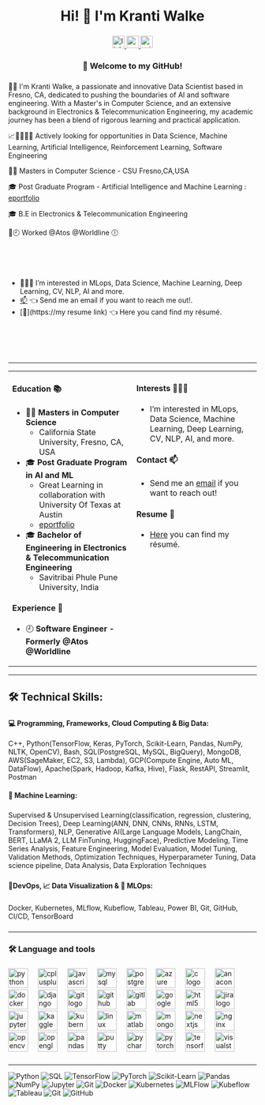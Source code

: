 <h1 align="center">Hi! 👋 I'm Kranti Walke</h1>

###

<div align="center">
  <a href="https://www.linkedin.com/in/krantiwalke/" target="_blank">
    <img src="https://img.shields.io/static/v1?message=LinkedIn&logo=linkedin&label=&color=0077B5&logoColor=white&labelColor=&style=for-the-badge" height="25" alt="linkedin logo"  />
  </a>
  <a href="walkekranti333@gmail.com" target="_blank">
    <img src="https://img.shields.io/static/v1?message=Gmail&logo=gmail&label=&color=D14836&logoColor=white&labelColor=&style=for-the-badge" height="25" alt="gmail logo"  />
  </a>
  <a href="kranti_walke@outlook.com" target="_blank">
    <img src="https://img.shields.io/static/v1?message=Outlook&logo=microsoft-outlook&label=&color=0078D4&logoColor=white&labelColor=&style=for-the-badge" height="25" alt="microsoft-outlook logo"  />
  </a>
</div>

###

<h3 align="center">🌟 Welcome to my GitHub!</h3>

###

<p align="left"> 👩‍🎓 I'm Kranti Walke, a passionate and innovative Data Scientist based in Fresno, CA, dedicated to pushing the boundaries of AI and software engineering. With a Master's in Computer Science, and an extensive background in Electronics & Telecommunication Engineering, my academic journey has been a blend of rigorous learning and practical application.

📈💼👩‍💼🤝 Actively looking for opportunities in Data Science, Machine Learning, Artificial Intelligence, Reinforcement Learning, Software Engineering

👩‍🎓 Masters in Computer Science - CSU Fresno,CA,USA

🎓 Post Graduate Program - Artificial Intelligence and Machine Learning : [eportfolio](https://eportfolio.greatlearning.in/kranti-sambhaji-walke)

🎓 B.E in Electronics & Telecommunication Engineering

💼🕘 Worked @Atos @Worldline 🕕


<br/>
<br/>
<br/>

- 👨🏽‍💻 I’m interested in MLops, Data Science, Machine Learning, Deep Learning, CV, NLP, AI and more.
- [📫](mailto:walkekranti333@gmail.com) 👈 Send me an email if you want to reach me out!.
- [📝](https://my resume link) 👈 Here you cand find my résumé.


<br/>
<br/>
<br/>

</p>

###
---
<p align="center">
<table>
<tr>
<td valign="top" width="50%">

#### Education 📚
- 👩‍🎓 **Masters in Computer Science** 
  - California State University, Fresno, CA, USA
- 🎓 **Post Graduate Program in AI and ML** 
  - Great Learning in collaboration with University Of Texas at Austin
  - [eportfolio](https://eportfolio.greatlearning.in/kranti-sambhaji-walke)
- 🎓 **Bachelor of Engineering in Electronics & Telecommunication Engineering**
  - Savitribai Phule Pune University, India

#### Experience 💼
- 🕘 **Software Engineer - Formerly @Atos @Worldline**

</td>
<td valign="top" width="50%">

#### Interests 👨🏽‍💻
- I’m interested in MLops, Data Science, Machine Learning, Deep Learning, CV, NLP, AI, and more.

#### Contact 📫
- Send me an [email](mailto:your-email@example.com) if you want to reach out!

#### Resume 📝
- [Here](https://my-resume-link) you can find my résumé.

</td>
</tr>
</table>
</p>

---

<h2 align="left">🛠 Technical Skills:</h2>

###

<h4 align="left">💻 Programming, Frameworks, Cloud Computing & Big Data:</h4> <p align="left">C++, Python(TensorFlow, Keras, PyTorch, Scikit-Learn, Pandas, NumPy, NLTK, OpenCV), Bash, SQL(PostgreSQL, MySQL, BigQuery), MongoDB, AWS(SageMaker, EC2, S3, Lambda), GCP(Compute Engine, Auto ML, DataFlow), Apache(Spark, Hadoop, Kafka, Hive), Flask, RestAPI, Streamlit, Postman</p>



<h4 align="left">🤖 Machine Learning:</h4>

###

<p align="left">Supervised & Unsupervised Learning(classification, regression, clustering, Decision Trees), Deep Learning(ANN, DNN, CNNs, RNNs, LSTM, Transformers), NLP, Generative AI(Large Language Models,  LangChain, BERT, LLaMA 2, LLM FinTuning, HuggingFace), Predictive Modeling, Time Series Analysis, Feature Engineering, Model Evaluation, Model Tuning, Validation Methods, Optimization Techniques, Hyperparameter Tuning, Data science pipeline, Data Analysis, Data Exploration Techniques</p>

###

<h4 align="left">🔧DevOps,  📈 Data Visualization &  🤖 MLOps:</h4>

###

<p align="left">Docker, Kubernetes, MLflow, Kubeflow, Tableau, Power BI, Git, GitHub, CI/CD, TensorBoard</p>

###
---

<h3 align="left">🛠 Language and tools</h3>

###

<div align="left">
  <img src="https://cdn.jsdelivr.net/gh/devicons/devicon/icons/python/python-original.svg" height="40" alt="python logo"  />
  <img width="12" />
  <img src="https://cdn.jsdelivr.net/gh/devicons/devicon/icons/cplusplus/cplusplus-original.svg" height="40" alt="cplusplus logo"  />
  <img width="12" />
  <img src="https://cdn.jsdelivr.net/gh/devicons/devicon/icons/javascript/javascript-original.svg" height="40" alt="javascript logo"  />
  <img width="12" />
  <img src="https://cdn.jsdelivr.net/gh/devicons/devicon/icons/mysql/mysql-original.svg" height="40" alt="mysql logo"  />
  <img width="12" />
  <img src="https://cdn.jsdelivr.net/gh/devicons/devicon/icons/postgresql/postgresql-original.svg" height="40" alt="postgresql logo"  />
  <img width="12" />
  <img src="https://cdn.jsdelivr.net/gh/devicons/devicon/icons/azure/azure-original.svg" height="40" alt="azure logo"  />
  <img width="12" />
  <img src="https://cdn.jsdelivr.net/gh/devicons/devicon/icons/c/c-original.svg" height="40" alt="c logo"  />
  <img width="12" />
  <img src="https://cdn.jsdelivr.net/gh/devicons/devicon/icons/anaconda/anaconda-original.svg" height="40" alt="anaconda logo"  />
  <img width="12" />
  <img src="https://cdn.jsdelivr.net/gh/devicons/devicon/icons/docker/docker-original.svg" height="40" alt="docker logo"  />
  <img width="12" />
  <img src="https://cdn.jsdelivr.net/gh/devicons/devicon/icons/django/django-plain.svg" height="40" alt="django logo"  />
  <img width="12" />
  <img src="https://cdn.jsdelivr.net/gh/devicons/devicon/icons/git/git-original.svg" height="40" alt="git logo"  />
  <img width="12" />
  <img src="https://cdn.jsdelivr.net/gh/devicons/devicon/icons/github/github-original.svg" height="40" alt="github logo"  />
  <img width="12" />
  <img src="https://cdn.jsdelivr.net/gh/devicons/devicon/icons/gitlab/gitlab-original.svg" height="40" alt="gitlab logo"  />
  <img width="12" />
  <img src="https://cdn.jsdelivr.net/gh/devicons/devicon/icons/googlecloud/googlecloud-original.svg" height="40" alt="googlecloud logo"  />
  <img width="12" />
  <img src="https://cdn.jsdelivr.net/gh/devicons/devicon/icons/html5/html5-original.svg" height="40" alt="html5 logo"  />
  <img width="12" />
  <img src="https://cdn.jsdelivr.net/gh/devicons/devicon/icons/jira/jira-original.svg" height="40" alt="jira logo"  />
  <img width="12" />
  <img src="https://cdn.jsdelivr.net/gh/devicons/devicon/icons/jupyter/jupyter-original.svg" height="40" alt="jupyter logo"  />
  <img width="12" />
  <img src="https://cdn.jsdelivr.net/gh/devicons/devicon/icons/kaggle/kaggle-original.svg" height="40" alt="kaggle logo"  />
  <img width="12" />
  <img src="https://cdn.jsdelivr.net/gh/devicons/devicon/icons/kubernetes/kubernetes-plain.svg" height="40" alt="kubernetes logo"  />
  <img width="12" />
  <img src="https://cdn.jsdelivr.net/gh/devicons/devicon/icons/linux/linux-original.svg" height="40" alt="linux logo"  />
  <img width="12" />
  <img src="https://cdn.jsdelivr.net/gh/devicons/devicon/icons/matlab/matlab-original.svg" height="40" alt="matlab logo"  />
  <img width="12" />
  <img src="https://cdn.jsdelivr.net/gh/devicons/devicon/icons/mongodb/mongodb-original.svg" height="40" alt="mongodb logo"  />
  <img width="12" />
  <img src="https://cdn.jsdelivr.net/gh/devicons/devicon/icons/nextjs/nextjs-original.svg" height="40" alt="nextjs logo"  />
  <img width="12" />
  <img src="https://cdn.jsdelivr.net/gh/devicons/devicon/icons/nginx/nginx-original.svg" height="40" alt="nginx logo"  />
  <img width="12" />
  <img src="https://cdn.jsdelivr.net/gh/devicons/devicon/icons/opencv/opencv-original.svg" height="40" alt="opencv logo"  />
  <img width="12" />
  <img src="https://cdn.jsdelivr.net/gh/devicons/devicon/icons/opengl/opengl-original.svg" height="40" alt="opengl logo"  />
  <img width="12" />
  <img src="https://cdn.jsdelivr.net/gh/devicons/devicon/icons/pandas/pandas-original.svg" height="40" alt="pandas logo"  />
  <img width="12" />
  <img src="https://cdn.jsdelivr.net/gh/devicons/devicon/icons/putty/putty-original.svg" height="40" alt="putty logo"  />
  <img width="12" />
  <img src="https://cdn.jsdelivr.net/gh/devicons/devicon/icons/pycharm/pycharm-original.svg" height="40" alt="pycharm logo"  />
  <img width="12" />
  <img src="https://cdn.jsdelivr.net/gh/devicons/devicon/icons/pytorch/pytorch-original.svg" height="40" alt="pytorch logo"  />
  <img width="12" />
  <img src="https://cdn.jsdelivr.net/gh/devicons/devicon/icons/tensorflow/tensorflow-original.svg" height="40" alt="tensorflow logo"  />
  <img width="12" />
  <img src="https://cdn.jsdelivr.net/gh/devicons/devicon/icons/visualstudio/visualstudio-plain.svg" height="40" alt="visualstudio logo"  />
</div>

###
---
![Python](https://img.shields.io/badge/python-3670A0?style=for-the-badge&logo=python&logoColor=ffdd54)
![SQL](https://img.shields.io/badge/SQL-4479A1.svg?style=for-the-badge&logo=sql&logoColor=white)
![TensorFlow](https://img.shields.io/badge/TensorFlow-%23FF6F00.svg?style=for-the-badge&logo=TensorFlow&logoColor=white)
![PyTorch](https://img.shields.io/badge/PyTorch-%23EE4C2C.svg?style=for-the-badge&logo=PyTorch&logoColor=white)
![Scikit-Learn](https://img.shields.io/badge/scikit_learn-%23F7931E.svg?style=for-the-badge&logo=scikit-learn&logoColor=white)
![Pandas](https://img.shields.io/badge/pandas-%23150458.svg?style=for-the-badge&logo=pandas&logoColor=white)
![NumPy](https://img.shields.io/badge/numpy-%23013243.svg?style=for-the-badge&logo=numpy&logoColor=white)
![Jupyter](https://img.shields.io/badge/Jupyter-%23F37626.svg?style=for-the-badge&logo=Jupyter&logoColor=white)
![Git](https://img.shields.io/badge/git-%23F05033.svg?style=for-the-badge&logo=git&logoColor=white)
![Docker](https://img.shields.io/badge/Docker-2496ED.svg?style=for-the-badge&logo=docker&logoColor=white)
![Kubernetes](https://img.shields.io/badge/Kubernetes-326CE5.svg?style=for-the-badge&logo=kubernetes&logoColor=white)
![MLFlow](https://img.shields.io/badge/MLFlow-0194E2.svg?style=for-the-badge&logo=mlflow&logoColor=white)
![Kubeflow](https://img.shields.io/badge/Kubeflow-00C7B7.svg?style=for-the-badge&logo=kubeflow&logoColor=white)
![Tableau](https://img.shields.io/badge/Tableau-E97627.svg?style=for-the-badge&logo=tableau&logoColor=white)
![Git](https://img.shields.io/badge/Git-F05033.svg?style=for-the-badge&logo=git&logoColor=white)
![GitHub](https://img.shields.io/badge/GitHub-181717.svg?style=for-the-badge&logo=github&logoColor=white)


